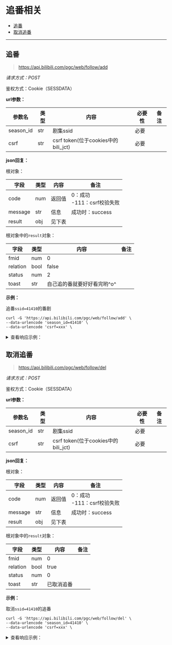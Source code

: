 # 追番相关

- [追番](#追番)
- [取消追番](#取消追番)

---

## 追番
> https://api.bilibili.com/pgc/web/follow/add

*请求方式：POST*

鉴权方式：Cookie（SESSDATA）

**url参数：**

| 参数名      | 类型  | 内容     | 必要性 | 备注  |
|----------|-----|--------|-----|-----|
| season_id | str | 剧集ssid | 必要  |     |
| csrf | str | csrf token(位于cookies中的bili_jct) | 必要  |     |

**json回复：**

根对象：

| 字段    | 类型 | 内容   | 备注                            |
| ------- | ---- | ------ | ------------------------------- |
| code    | num  | 返回值 | 0：成功<br />-111：csrf校验失败 |
| message | str  | 信息   |            成功时：success                    |
| result | obj  |见下表|                                 |

根对象中的`result`对象：

| 字段     | 类型 | 内容       | 备注 |
| -------- | ---- | ---------- | ---- |
| fmid     | num  |      0      |      |
| relation | bool |        false    |      |
| status   | num  |        2    |      |
| toast    | str  | 自己追的番就要好好看完哟^o^ |      |

**示例：**

追番`ssid=41410`的番剧

```shell
curl -G 'https://api.bilibili.com/pgc/web/follow/add' \
--data-urlencode 'season_id=41410' \
--data-urlencode 'csrf=xxx' \
```

<details>

<summary>查看响应示例：</summary>

```json
{
  "code": 0,
  "message": "success",
  "result": {
    "fmid": 0,
    "relation": false,
    "status": 2,
    "toast": "自己追的番就要好好看完哟^o^"
  }
}
```
</details>

## 取消追番

> https://api.bilibili.com/pgc/web/follow/del

*请求方式：POST*

鉴权方式：Cookie（SESSDATA）

**url参数：**

| 参数名    | 类型 | 内容                                | 必要性 | 备注 |
| --------- | ---- | ----------------------------------- | ------ | ---- |
| season_id | str  | 剧集ssid                            | 必要   |      |
| csrf      | str  | csrf token(位于cookies中的bili_jct) | 必要   |      |

**json回复：**

根对象：

| 字段    | 类型 | 内容   | 备注                            |
| ------- | ---- | ------ | ------------------------------- |
| code    | num  | 返回值 | 0：成功<br />-111：csrf校验失败 |
| message | str  | 信息   |              成功时：success                  |
| result  | obj  | 见下表 |                                 |

根对象中的`result`对象：

| 字段     | 类型 | 内容       | 备注 |
| -------- | ---- | ---------- | ---- |
| fmid     | num  |       0     |      |
| relation | bool |     true       |      |
| status   | num  |     0       |      |
| toast    | str  | 已取消追番 |      |

**示例：**

取消`ssid=41410`的追番

```shell
curl -G 'https://api.bilibili.com/pgc/web/follow/del' \
--data-urlencode 'season_id=41410' \
--data-urlencode 'csrf=xxx' \
```

<details>

<summary>查看响应示例：</summary>

```json
{
  "code": 0,
  "message": "success",
  "result": {
    "fmid": 0,
    "relation": false,
    "status": 0,
    "toast": "已取消追番"
  }
}
```
</details>
